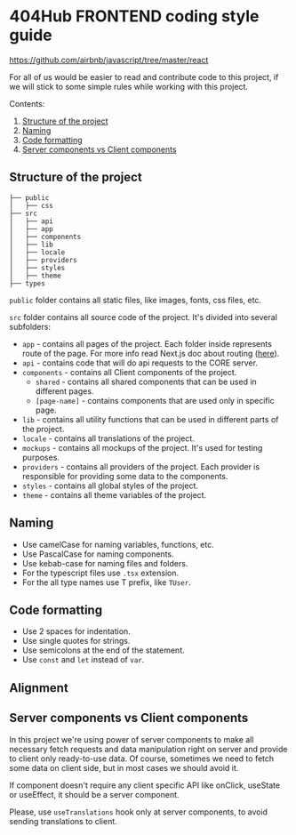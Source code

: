 # 404Hub FRONTEND coding style guide

https://github.com/airbnb/javascript/tree/master/react

For all of us would be easier to read and contribute code to this project, if we will stick to some simple rules while working with this project.

Contents:
1.  [Structure of the project](#structure-of-the-project)
2.  [Naming](#naming)
3.  [Code formatting](#code-formatting)
2.  [Server components vs Client components](#server-components-vs-client-components)



## Structure of the project
```
├── public
│   ├── css
├── src
│   ├── api
│   ├── app
│   ├── components
│   ├── lib
│   ├── locale
│   ├── providers
│   ├── styles
│   ├── theme
├── types
```

`public` folder contains all static files, like images, fonts, css files, etc.

`src` folder contains all source code of the project. It's divided into several subfolders:
- `app` - contains all pages of the project. Each folder inside represents route of the page. For more info read Next.js doc about routing ([here](https://nextjs.org/docs/app/building-your-application/routing)).
- `api` - contains code that will do api requests to the CORE server.
- `components` - contains all Client components of the project.
  - `shared` - contains all shared components that can be used in different pages.
  - `[page-name]` - contains components that are used only in specific page.
- `lib` - contains all utility functions that can be used in different parts of the project.
- `locale` - contains all translations of the project.
- `mockups` - contains all mockups of the project. It's used for testing purposes.
- `providers` - contains all providers of the project. Each provider is responsible for providing some data to the components.
- `styles` - contains all global styles of the project.
- `theme` - contains all theme variables of the project.

## Naming
- Use camelCase for naming variables, functions, etc.
- Use PascalCase for naming components.
- Use kebab-case for naming files and folders. 
- For the typescript files use `.tsx` extension. 
- For the all type names use T prefix, like `TUser`.

## Code formatting
- Use 2 spaces for indentation.
- Use single quotes for strings.
- Use semicolons at the end of the statement.
- Use `const` and `let` instead of `var`.

## Alignment


## Server components vs Client components
In this project we're using power of server components to make all necessary fetch requests and data manipulation right on server and provide to client only ready-to-use data.
Of course, sometimes we need to fetch some data on client side, but in most cases we should avoid it.

If component doesn't require any client specific API like onClick, useState or useEffect, it should be a server component.

Please, use `useTranslations` hook only at server components, to avoid sending translations to client.